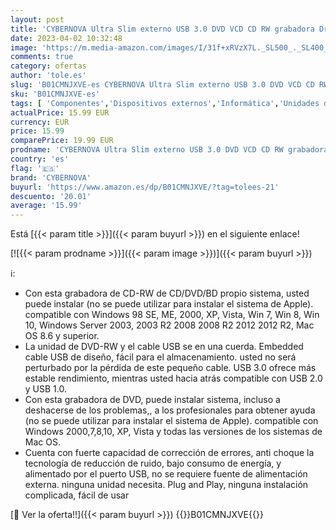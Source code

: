 ```yaml
---
layout: post
title: 'CYBERNOVA Ultra Slim externo USB 3.0 DVD VCD CD RW grabadora Drive Super Drive portátil para Apple Mac Macbook Pro Air iMAC  Windows 2000  XP  Vista  7 PC Laptop etc  negro'
date: 2023-04-02 10:32:48
image: 'https://m.media-amazon.com/images/I/31f+xRVzX7L._SL500_._SL400_.jpg'
comments: true
category: ofertas
author: 'tole.es'
slug: 'B01CMNJXVE-es CYBERNOVA Ultra Slim externo USB 3.0 DVD VCD CD RW...'
sku: 'B01CMNJXVE-es'
tags: [ 'Componentes','Dispositivos externos','Informática','Unidades de CD y DVD externas','Unidades de disco óptico externas','apple','cybernova','🇪🇸', ]
actualPrice: 15.99 EUR
currency: EUR
price: 15.99
comparePrice: 19.99 EUR
prodname: 'CYBERNOVA Ultra Slim externo USB 3.0 DVD VCD CD RW grabadora Drive Super Drive portátil para Apple Mac Macbook Pro Air iMAC  Windows 2000  XP  Vista  7 PC Laptop etc  negro'
country: 'es'
flag: '🇪🇸'
brand: 'CYBERNOVA'
buyurl: 'https://www.amazon.es/dp/B01CMNJXVE/?tag=tolees-21'
descuento: '20.01'
average: '15.99'
---
```


Está [{{< param title >}}]({{< param buyurl >}}) en el siguiente enlace!

[![{{< param prodname >}}]({{< param image >}})]({{< param buyurl >}})

ℹ️:

- Con esta grabadora de CD-RW de CD/DVD/BD propio sistema, usted puede instalar (no se puede utilizar para instalar el sistema de Apple). compatible con Windows 98 SE, ME, 2000, XP, Vista, Win 7, Win 8, Win 10, Windows Server 2003, 2003 R2 2008 2008 R2 2012 2012 R2, Mac OS 8.6 y superior.
- La unidad de DVD-RW y el cable USB se en una cuerda. Embedded cable USB de diseño, fácil para el almacenamiento. usted no será perturbado por la pérdida de este pequeño cable. USB 3.0 ofrece más estable rendimiento, mientras usted hacia atrás compatible con USB 2.0 y USB 1.0.
- Con esta grabadora de DVD, puede instalar sistema, incluso a deshacerse de los problemas,, a los profesionales para obtener ayuda (no se puede utilizar para instalar el sistema de Apple). compatible con Windows 2000,7,8,10, XP, Vista y todas las versiones de los sistemas de Mac OS.
- Cuenta con fuerte capacidad de corrección de errores, anti choque la tecnología de reducción de ruido, bajo consumo de energía, y alimentado por el puerto USB, no se requiere fuente de alimentación externa. ninguna unidad necesita. Plug and Play, ninguna instalación complicada, fácil de usar

[🛒 Ver la oferta!!]({{< param buyurl >}})
{{<world>}}B01CMNJXVE{{</world>}}
